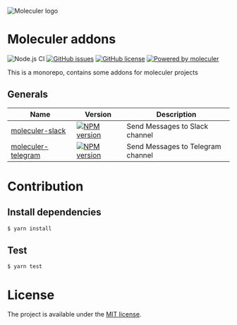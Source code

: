 ![Moleculer logo](http://moleculer.services/images/banner.png)

# Moleculer addons

![Node.js CI](https://github.com/d0whc3r/moleculer-addons/workflows/Node.js%20CI/badge.svg)
[![GitHub issues](https://img.shields.io/github/issues/d0whc3r/moleculer-addons.svg)](https://github.com/d0whc3r/moleculer-addons/issues) 
[![GitHub license](https://img.shields.io/github/license/d0whc3r/moleculer-addons.svg)](https://github.com/d0whc3r/moleculer-addons/blob/master/LICENSE)
[![Powered by moleculer](https://img.shields.io/badge/Powered%20by-Moleculer-green.svg?colorB=0e83cd)](http://moleculer.services/)

This is a monorepo, contains some addons for moleculer projects

## Generals
| Name | Version | Description |
| ---- | ------- | ----------- |
| [moleculer-slack](/packages/moleculer-slack#readme) | [![NPM version](https://img.shields.io/npm/v/@d0whc3r/moleculer-slack.svg)](https://www.npmjs.com/package/@d0whc3r/moleculer-slack) | Send Messages to Slack channel |
| [moleculer-telegram](/packages/moleculer-telegram#readme) | [![NPM version](https://img.shields.io/npm/v/@d0whc3r/moleculer-telegram.svg)](https://www.npmjs.com/package/@d0whc3r/moleculer-telegram) | Send Messages to Telegram channel |

# Contribution

## Install dependencies
```bash
$ yarn install
```

## Test
```bash
$ yarn test
```

# License
The project is available under the [MIT license](https://tldrlegal.com/license/mit-license).
